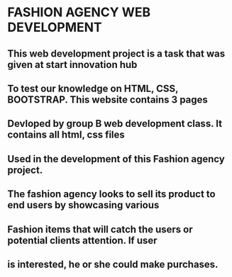 # FASHION AGENCY WEB DEVELOPMENT
## This web development project is a task that was given at start innovation hub
## To test our knowledge on HTML, CSS, BOOTSTRAP. This website contains 3 pages
## Devloped by group B web development class. It contains all html, css files 
## Used in the development of this Fashion agency project.
## The fashion agency looks to sell its product to end users by showcasing various
## Fashion items that will catch the users or potential clients attention. If user
## is interested, he or she could make purchases.
